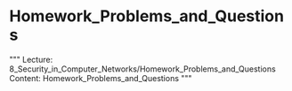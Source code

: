 # Homework_Problems_and_Questions

"""
Lecture: 8_Security_in_Computer_Networks/Homework_Problems_and_Questions
Content: Homework_Problems_and_Questions
"""

